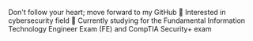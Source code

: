 Don't follow your heart; move forward to my GitHub 👀
Interested in cybersecurity field
🌱 Currently studying for the Fundamental Information Technology Engineer Exam (FE) and CompTIA Security+ exam 
